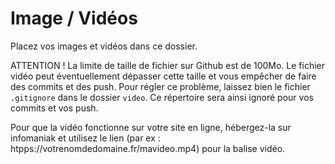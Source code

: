 # Image / Vidéos

Placez vos images et vidéos dans ce dossier.

ATTENTION ! La limite de taille de fichier sur Github est de 100Mo. Le fichier vidéo peut éventuellement dépasser cette taille et vous empêcher de faire des commits et des push. Pour régler ce problème, laissez bien le fichier `.gitignore` dans le dossier `video`. Ce répertoire sera ainsi ignoré pour vos commits et vos push.

Pour que la vidéo fonctionne sur votre site en ligne, hébergez-la sur infomaniak et utilisez le lien (par ex : htpps://votrenomdedomaine.fr/mavideo.mp4) pour la balise vidéo.